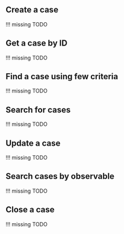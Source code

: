 ## Create a case

!!! missing
    TODO

## Get a case by ID

!!! missing
    TODO

## Find a case using few criteria

!!! missing
    TODO

## Search for cases

!!! missing
    TODO

## Update a case

!!! missing
    TODO

## Search cases by observable

!!! missing
    TODO

## Close a case

!!! missing
    TODO
